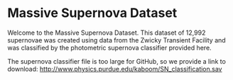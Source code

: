 # Massive Supernova Dataset
Welcome to the Massive Supernova Dataset. This dataset of 12,992 supernovae was created using data from the Zwicky Transient Facility and was classified by the photometric supernova classifier provided here. 

The supernova classifier file is too large for GitHub, so we provide a link to download:
http://www.physics.purdue.edu/kaboom/SN_classification.sav
